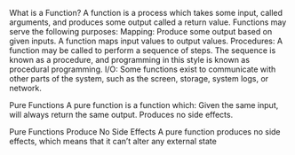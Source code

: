 What is a Function?
A function is a process which takes some input, called arguments, and produces some output called a return value. Functions may serve the following purposes:
Mapping: Produce some output based on given inputs. A function maps input values to output values.
Procedures: A function may be called to perform a sequence of steps. The sequence is known as a procedure, and programming in this style is known as procedural programming.
I/O: Some functions exist to communicate with other parts of the system, such as the screen, storage, system logs, or network.

<!-- Pure Function  -->
Pure Functions
A pure function is a function which:
Given the same input, will always return the same output.
Produces no side effects.
<!-- Pure function bağımsızdır,her zaman eynı parametrelerle eynı neticeni qaytarir. -->

Pure Functions Produce No Side Effects
A pure function produces no side effects, which means that it can’t alter any external state